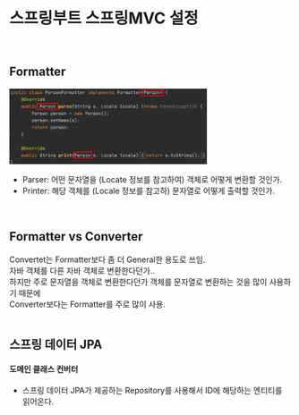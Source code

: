 # 스프링부트 스프링MVC 설정
<br/>

## Formatter
<img src="./images/formatter.png" width="70%"><br/>
- Parser: 어떤 문자열을 (Locate 정보를 참고하여) 객체로 어떻게 변환할 것인가.
- Printer: 해당 객체를 (Locale 정보를 참고하) 문자열로 어떻게 출력할 것인가.
<br/>

## Formatter vs Converter
Convertet는 Formatter보다 좀 더 General한 용도로 쓰임.<br/>
자바 객체를 다른 자바 객체로 변환한다던가..<br/>
하지만 주로 문자열을 객체로 변환한다던가 객체를 문자열로 변환하는 것을 많이 사용하기 때문에<br/>
Converter보다는 Formatter를 주로 많이 사용. <br/>
<br/>

## 스프링 데이터 JPA
#### 도메인 클래스 컨버터
- 스프링 데이터 JPA가 제공하는 Repository를 사용해서 ID에 해당하는 엔티티를 읽어온다. 

<br/><br/>
